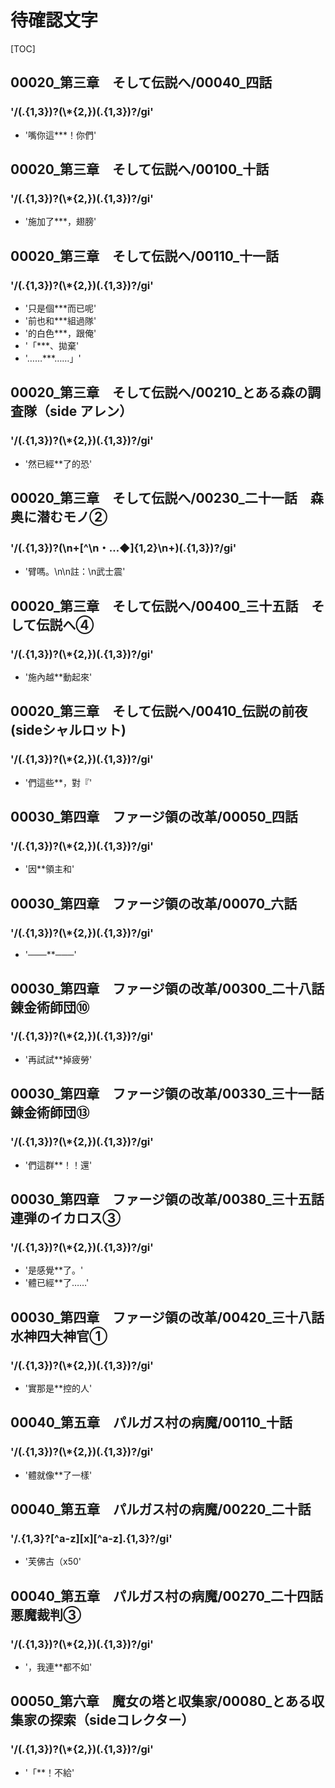 # 待確認文字

[TOC]

## 00020_第三章　そして伝説へ/00040_四話

### '/(.{1,3})?(\\*{2,})(.{1,3})?/gi'

- '嘴你這***！你們'


## 00020_第三章　そして伝説へ/00100_十話

### '/(.{1,3})?(\\*{2,})(.{1,3})?/gi'

- '施加了***，翅膀'


## 00020_第三章　そして伝説へ/00110_十一話

### '/(.{1,3})?(\\*{2,})(.{1,3})?/gi'

- '只是個***而已呢'
- '前也和***組過隊'
- '的白色***，跟俺'
- '「***、拋棄'
- '……***……」'


## 00020_第三章　そして伝説へ/00210_とある森の調査隊（side アレン）

### '/(.{1,3})?(\\*{2,})(.{1,3})?/gi'

- '然已經**了的恐'


## 00020_第三章　そして伝説へ/00230_二十一話　森奥に潜むモノ②

### '/(.{1,3})?(\n+[^\n・…◆]{1,2}\n+)(.{1,3})?/gi'

- '臂嗎。\n\n註：\n武士震'


## 00020_第三章　そして伝説へ/00400_三十五話　そして伝説へ④

### '/(.{1,3})?(\\*{2,})(.{1,3})?/gi'

- '施內越**動起來'


## 00020_第三章　そして伝説へ/00410_伝説の前夜(sideシャルロット)

### '/(.{1,3})?(\\*{2,})(.{1,3})?/gi'

- '們這些**，對『'


## 00030_第四章　ファージ領の改革/00050_四話

### '/(.{1,3})?(\\*{2,})(.{1,3})?/gi'

- '因**領主和'


## 00030_第四章　ファージ領の改革/00070_六話

### '/(.{1,3})?(\\*{2,})(.{1,3})?/gi'

- '───**───'


## 00030_第四章　ファージ領の改革/00300_二十八話　錬金術師団⑩

### '/(.{1,3})?(\\*{2,})(.{1,3})?/gi'

- '再試試**掉疲勞'


## 00030_第四章　ファージ領の改革/00330_三十一話　錬金術師団⑬

### '/(.{1,3})?(\\*{2,})(.{1,3})?/gi'

- '們這群**！！還'


## 00030_第四章　ファージ領の改革/00380_三十五話　連弾のイカロス③

### '/(.{1,3})?(\\*{2,})(.{1,3})?/gi'

- '是感覺**了。'
- '體已經**了……'


## 00030_第四章　ファージ領の改革/00420_三十八話　水神四大神官①

### '/(.{1,3})?(\\*{2,})(.{1,3})?/gi'

- '實那是**控的人'


## 00040_第五章　パルガス村の病魔/00110_十話

### '/(.{1,3})?(\\*{2,})(.{1,3})?/gi'

- '體就像**了一樣'


## 00040_第五章　パルガス村の病魔/00220_二十話

### '/.{1,3}?[^a-z][x][^a-z].{1,3}?/gi'

- '芙佛古（x50'


## 00040_第五章　パルガス村の病魔/00270_二十四話　悪魔裁判③

### '/(.{1,3})?(\\*{2,})(.{1,3})?/gi'

- '，我連**都不如'


## 00050_第六章　魔女の塔と収集家/00080_とある収集家の探索（sideコレクター）

### '/(.{1,3})?(\\*{2,})(.{1,3})?/gi'

- '「**！不給'
